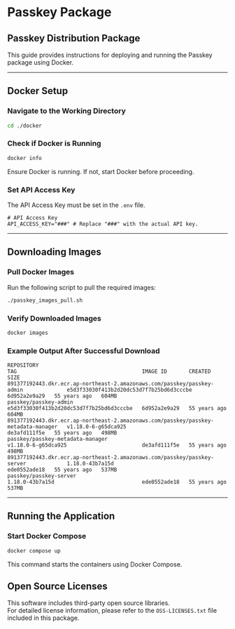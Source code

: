 # Passkey Package

## Passkey Distribution Package
This guide provides instructions for deploying and running the Passkey package using Docker.

---

## Docker Setup

### Navigate to the Working Directory
```bash
cd ./docker
```

### Check if Docker is Running
```bash
docker info
```
Ensure Docker is running. If not, start Docker before proceeding.

### Set API Access Key
The API Access Key must be set in the `.env` file.

```env
# API Access Key
API_ACCESS_KEY="###" # Replace "###" with the actual API key.
```

---

## Downloading Images

### Pull Docker Images
Run the following script to pull the required images:
```bash
./passkey_images_pull.sh
```

### Verify Downloaded Images
```bash
docker images
```

### Example Output After Successful Download
```plaintext
REPOSITORY                                                                           TAG                                        IMAGE ID       CREATED        SIZE
891377192443.dkr.ecr.ap-northeast-2.amazonaws.com/passkey/passkey-admin              e5d3f33030f413b2d20dc53d7f7b25bd6d3cccbe   6d952a2e9a29   55 years ago   604MB
passkey/passkey-admin                                                                e5d3f33030f413b2d20dc53d7f7b25bd6d3cccbe   6d952a2e9a29   55 years ago   604MB
891377192443.dkr.ecr.ap-northeast-2.amazonaws.com/passkey/passkey-metadata-manager   v1.18.0-6-g65dca925                        de3afd111f5e   55 years ago   498MB
passkey/passkey-metadata-manager                                                     v1.18.0-6-g65dca925                        de3afd111f5e   55 years ago   498MB
891377192443.dkr.ecr.ap-northeast-2.amazonaws.com/passkey/passkey-server             1.18.0-43b7a15d                            ede0552ade18   55 years ago   537MB
passkey/passkey-server                                                               1.18.0-43b7a15d                            ede0552ade18   55 years ago   537MB
```

---

## Running the Application
### Start Docker Compose
```bash
docker compose up
```

This command starts the containers using Docker Compose.

## Open Source Licenses

This software includes third-party open source libraries.  
For detailed license information, please refer to the `OSS-LICENSES.txt` file included in this package.

